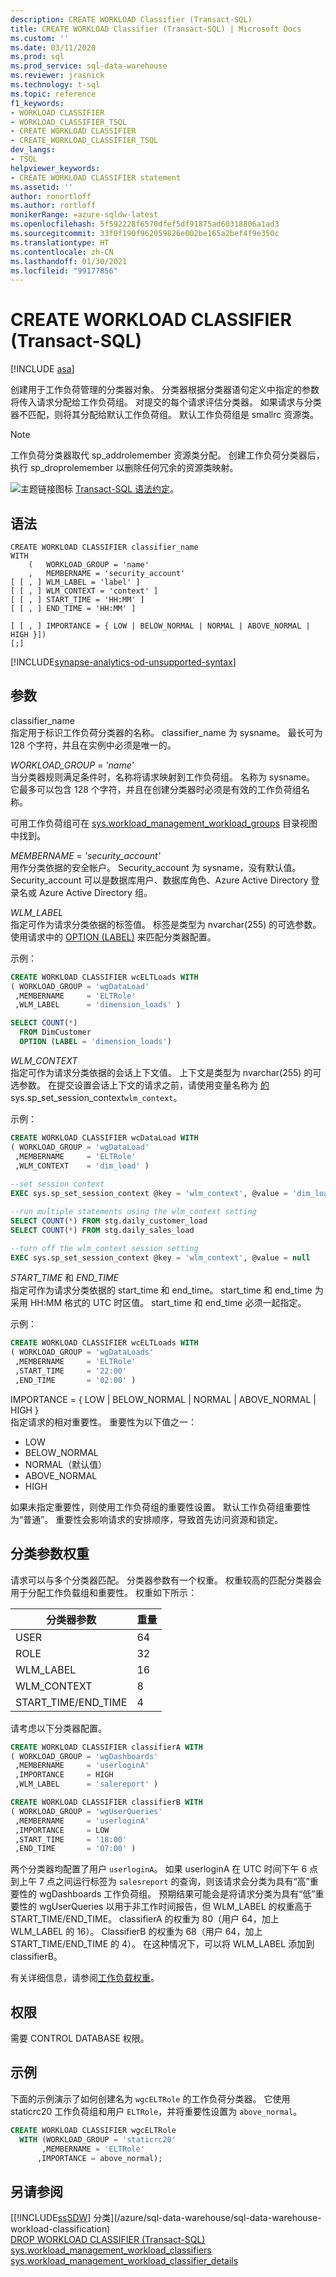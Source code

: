 ```yaml
---
description: CREATE WORKLOAD Classifier (Transact-SQL)
title: CREATE WORKLOAD Classifier (Transact-SQL) | Microsoft Docs
ms.custom: ''
ms.date: 03/11/2020
ms.prod: sql
ms.prod_service: sql-data-warehouse
ms.reviewer: jrasnick
ms.technology: t-sql
ms.topic: reference
f1_keywords:
- WORKLOAD CLASSIFIER
- WORKLOAD_CLASSIFIER_TSQL
- CREATE WORKLOAD CLASSIFIER
- CREATE_WORKLOAD_CLASSIFIER_TSQL
dev_langs:
- TSQL
helpviewer_keywords:
- CREATE WORKLOAD CLASSIFIER statement
ms.assetid: ''
author: ronortloff
ms.author: rortloff
monikerRange: =azure-sqldw-latest
ms.openlocfilehash: 5f592228f6570dfef5df91875ad60318806a1ad3
ms.sourcegitcommit: 33f0f190f962059826e002be165a2bef4f9e350c
ms.translationtype: HT
ms.contentlocale: zh-CN
ms.lasthandoff: 01/30/2021
ms.locfileid: "99177856"
---
```

# <a name="create-workload-classifier-transact-sql"></a>CREATE WORKLOAD CLASSIFIER (Transact-SQL)

[!INCLUDE [asa](../../includes/applies-to-version/asa.md)]

创建用于工作负荷管理的分类器对象。  分类器根据分类器语句定义中指定的参数将传入请求分配给工作负荷组。  对提交的每个请求评估分类器。  如果请求与分类器不匹配，则将其分配给默认工作负荷组。  默认工作负荷组是 smallrc 资源类。

> [!NOTE]
> 工作负荷分类器取代 sp_addrolemember 资源类分配。  创建工作负荷分类器后，执行 sp_droprolemember 以删除任何冗余的资源类映射。

 ![主题链接图标](../../database-engine/configure-windows/media/topic-link.gif "“主题链接”图标") [Transact-SQL 语法约定](../../t-sql/language-elements/transact-sql-syntax-conventions-transact-sql.md)。  
  
## <a name="syntax"></a>语法

```syntaxsql
CREATE WORKLOAD CLASSIFIER classifier_name  
WITH  
    (   WORKLOAD_GROUP = 'name'  
    ,   MEMBERNAME = 'security_account' 
[ [ , ] WLM_LABEL = 'label' ]  
[ [ , ] WLM_CONTEXT = 'context' ]  
[ [ , ] START_TIME = 'HH:MM' ]  
[ [ , ] END_TIME = 'HH:MM' ]  
  
[ [ , ] IMPORTANCE = { LOW | BELOW_NORMAL | NORMAL | ABOVE_NORMAL | HIGH }]) 
[;]
```
[!INCLUDE[synapse-analytics-od-unsupported-syntax](../../includes/synapse-analytics-od-unsupported-syntax.md)]

## <a name="arguments"></a>参数

 classifier_name  
 指定用于标识工作负荷分类器的名称。  classifier_name 为 sysname。  最长可为 128 个字符，并且在实例中必须是唯一的。

 *WORKLOAD_GROUP* =  *'name'*    
 当分类器规则满足条件时，名称将请求映射到工作负荷组。  名称为 sysname。  它最多可以包含 128 个字符，并且在创建分类器时必须是有效的工作负荷组名称。

 可用工作负荷组可在 [sys.workload_management_workload_groups](../../relational-databases/system-catalog-views/sys-workload-management-workload-groups-transact-sql.md) 目录视图中找到。

 *MEMBERNAME* =  *'security_account'*     
 用作分类依据的安全帐户。  Security_account 为 sysname，没有默认值。 Security_account 可以是数据库用户、数据库角色、Azure Active Directory 登录名或 Azure Active Directory 组。
 
 *WLM_LABEL*   
 指定可作为请求分类依据的标签值。  标签是类型为 nvarchar(255) 的可选参数。  使用请求中的 [OPTION (LABEL)](/azure/sql-data-warehouse/sql-data-warehouse-develop-label) 来匹配分类器配置。

示例：

```sql
CREATE WORKLOAD CLASSIFIER wcELTLoads WITH  
( WORKLOAD_GROUP = 'wgDataLoad'
 ,MEMBERNAME     = 'ELTRole'  
 ,WLM_LABEL      = 'dimension_loads' )

SELECT COUNT(*) 
  FROM DimCustomer
  OPTION (LABEL = 'dimension_loads')
```

*WLM_CONTEXT*  
指定可作为请求分类依据的会话上下文值。  上下文是类型为 nvarchar(255) 的可选参数。  在提交设置会话上下文的请求之前，请使用变量名称为 [ 的 ](../../relational-databases/system-stored-procedures/sp-set-session-context-transact-sql.md?view=azure-sqldw-latest&preserve-view=true)sys.sp_set_session_context`wlm_context`。

示例：

```sql
CREATE WORKLOAD CLASSIFIER wcDataLoad WITH  
( WORKLOAD_GROUP = 'wgDataLoad'
 ,MEMBERNAME     = 'ELTRole'
 ,WLM_CONTEXT    = 'dim_load' )
 
--set session context
EXEC sys.sp_set_session_context @key = 'wlm_context', @value = 'dim_load'

--run multiple statements using the wlm_context setting
SELECT COUNT(*) FROM stg.daily_customer_load
SELECT COUNT(*) FROM stg.daily_sales_load

--turn off the wlm_context session setting
EXEC sys.sp_set_session_context @key = 'wlm_context', @value = null
```

*START_TIME* 和 *END_TIME*  
指定可作为请求分类依据的 start_time 和 end_time。  start_time 和 end_time 为采用 HH:MM 格式的 UTC 时区值。  start_time 和 end_time 必须一起指定。

示例：

```sql
CREATE WORKLOAD CLASSIFIER wcELTLoads WITH  
( WORKLOAD_GROUP = 'wgDataLoads'
 ,MEMBERNAME     = 'ELTRole'  
 ,START_TIME     = '22:00'
 ,END_TIME       = '02:00' )
```

IMPORTANCE = { LOW \| BELOW_NORMAL \| NORMAL \| ABOVE_NORMAL \| HIGH }  
指定请求的相对重要性。  重要性为以下值之一：

- LOW
- BELOW_NORMAL
- NORMAL（默认值）
- ABOVE_NORMAL
- HIGH  

如果未指定重要性，则使用工作负荷组的重要性设置。  默认工作负荷组重要性为“普通”。  重要性会影响请求的安排顺序，导致首先访问资源和锁定。

## <a name="classification-parameter-weighting"></a>分类参数权重

请求可以与多个分类器匹配。  分类器参数有一个权重。  权重较高的匹配分类器会用于分配工作负载组和重要性。  权重如下所示：

|分类器参数 |重量   |
|---------------------|---------|
|USER                 |64       |
|ROLE                 |32       |
|WLM_LABEL            |16       |
|WLM_CONTEXT          |8        |
|START_TIME/END_TIME  |4        |

请考虑以下分类器配置。

```sql
CREATE WORKLOAD CLASSIFIER classifierA WITH  
( WORKLOAD_GROUP = 'wgDashboards'  
 ,MEMBERNAME     = 'userloginA'
 ,IMPORTANCE     = HIGH
 ,WLM_LABEL      = 'salereport' )

CREATE WORKLOAD CLASSIFIER classifierB WITH  
( WORKLOAD_GROUP = 'wgUserQueries'  
 ,MEMBERNAME     = 'userloginA'
 ,IMPORTANCE     = LOW
 ,START_TIME     = '18:00'
 ,END_TIME       = '07:00' )
```

两个分类器均配置了用户 `userloginA`。  如果 userloginA 在 UTC 时间下午 6 点到上午 7 点之间运行标签为 `salesreport` 的查询，则该请求会分类为具有“高”重要性的 wgDashboards 工作负荷组。  预期结果可能会是将请求分类为具有“低”重要性的 wgUserQueries 以用于非工作时间报告，但 WLM_LABEL 的权重高于 START_TIME/END_TIME。  classifierA 的权重为 80（用户 64，加上 WLM_LABEL 的 16）。  ClassifierB 的权重为 68（用户 64，加上 START_TIME/END_TIME 的 4）。  在这种情况下，可以将 WLM_LABEL 添加到 classifierB。

 有关详细信息，请参阅[工作负载权重](/azure/sql-data-warehouse/sql-data-warehouse-workload-classification#classification-weighting)。

## <a name="permissions"></a>权限

 需要 CONTROL DATABASE 权限。  
  
## <a name="examples"></a>示例

 下面的示例演示了如何创建名为 `wgcELTRole` 的工作负荷分类器。 它使用 staticrc20 工作负荷组和用户 `ELTRole`，并将重要性设置为 `above_normal`。

```sql
CREATE WORKLOAD CLASSIFIER wgcELTRole
  WITH (WORKLOAD_GROUP = 'staticrc20'
       ,MEMBERNAME = 'ELTRole'
      ,IMPORTANCE = above_normal);
```

## <a name="see-also"></a>另请参阅

[[!INCLUDE[ssSDW](../../includes/sssdwfull-md.md)] 分类](/azure/sql-data-warehouse/sql-data-warehouse-workload-classification)</br>
[DROP WORKLOAD CLASSIFIER &#40;Transact-SQL&#41;](../../t-sql/statements/drop-workload-classifier-transact-sql.md)</br>
[sys.workload_management_workload_classifiers](../../relational-databases/system-catalog-views/sys-workload-management-workload-classifiers-transact-sql.md)</br>
[sys.workload_management_workload_classifier_details](../../relational-databases/system-catalog-views/sys-workload-management-workload-classifier-details-transact-sql.md)

